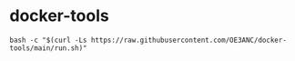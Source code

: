 # docker-tools
```
bash -c "$(curl -Ls https://raw.githubusercontent.com/OE3ANC/docker-tools/main/run.sh)"
```
